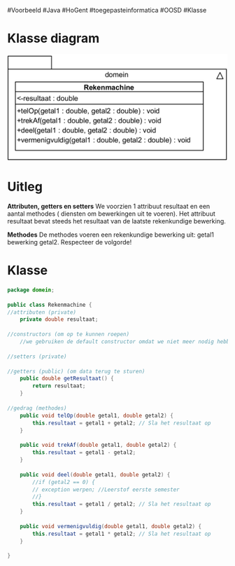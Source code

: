 #Voorbeeld #Java #HoGent #toegepasteinformatica #OOSD #Klasse
# Klasse diagram
![](../../../attachments/20241021200135.png)

# Uitleg

**Attributen, getters en setters**
We voorzien 1 attribuut resultaat en een aantal methodes ( diensten om bewerkingen uit te voeren). 
Het attribuut resultaat bevat steeds het resultaat van de laatste rekenkundige bewerking. 

**Methodes**
De methodes voeren een rekenkundige bewerking uit: getal1 bewerking getal2. Respecteer de volgorde!

# Klasse
```java
package domein;
 
public class Rekenmachine {
//attributen (private)
 	private double resultaat;
	
//constructors (om op te kunnen roepen)
	//we gebruiken de default constructor omdat we niet meer nodig hebben
	
//setters (private)

//getters (public) (om data terug te sturen)
 	public double getResultaat() {
		return resultaat;
	}

//gedrag (methodes)
	public void telOp(double getal1, double getal2) {
		this.resultaat = getal1 + getal2; // Sla het resultaat op
	}

	public void trekAf(double getal1, double getal2) {
		this.resultaat = getal1 - getal2;
	}

	public void deel(double getal1, double getal2) {
		//if (getal2 == 0) {
		// exception werpen; //Leerstof eerste semester
		//}
		this.resultaat = getal1 / getal2; // Sla het resultaat op
	}

	public void vermenigvuldig(double getal1, double getal2) {
		this.resultaat = getal1 * getal2; // Sla het resultaat op
	}

}
```
